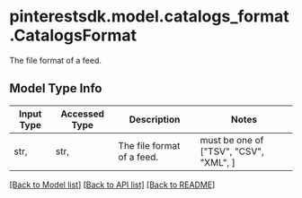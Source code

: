 # pinterestsdk.model.catalogs_format.CatalogsFormat

The file format of a feed.

## Model Type Info
Input Type | Accessed Type | Description | Notes
------------ | ------------- | ------------- | -------------
str,  | str,  | The file format of a feed. | must be one of ["TSV", "CSV", "XML", ] 

[[Back to Model list]](../../README.md#documentation-for-models) [[Back to API list]](../../README.md#documentation-for-api-endpoints) [[Back to README]](../../README.md)

